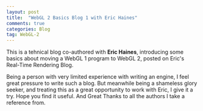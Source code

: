```yaml
---
layout: post
title:  "WebGL 2 Basics Blog 1 with Eric Haines"
comments: true
categories: Blog
tag: WebGL-2
---
```


This is a tehnical blog co-authored with **Eric Haines**, introducing some basics about moving a WebGL 1 program to WebGL 2, posted on Eric's Real-Time Rendering Blog.

Being a person with very limited experience with writing an engine, I feel great pressure to write such a blog. 
But meanwhile being a shameless glory seeker, and treating this as a great opportunity to work with Eric, I give it a try. Hope you find it useful. 
And Great Thanks to all the authors I take a reference from. 

<!--more-->
